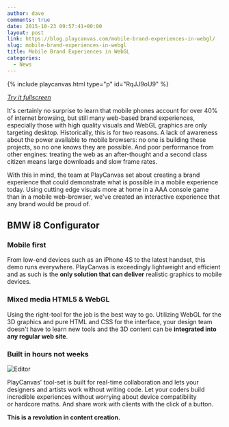 ```yaml
---
author: dave
comments: true
date: 2015-10-23 09:57:41+00:00
layout: post
link: https://blog.playcanvas.com/mobile-brand-experiences-in-webgl/
slug: mobile-brand-experiences-in-webgl
title: Mobile Brand Experiences in WebGL
categories:
  - News
---
```


{% include playcanvas.html type="p" id="RqJJ9oU9" %}

_[Try it fullscreen](http://car.playcanvas.com/)_

It's certainly no surprise to learn that mobile phones account for over 40% of internet browsing, but still many web-based brand experiences, especially those with high quality visuals and WebGL graphics are only targeting desktop. Historically, this is for two reasons. A lack of awareness about the power available to mobile browsers: no one is building these projects, so no one knows they are possible. And poor performance from other engines: treating the web as an after-thought and a second class citizen means large downloads and slow frame rates.

With this in mind, the team at PlayCanvas set about creating a brand experience that could demonstrate what is possible in a mobile experience today. Using cutting edge visuals more at home in a AAA console game than in a mobile web-browser, we've created an interactive experience that any brand would be proud of.

## BMW i8 Configurator

### Mobile first

From low-end devices such as an iPhone 4S to the latest handset, this demo runs everywhere. PlayCanvas is exceedingly lightweight and efficient and as such is the **only solution that can deliver** realistic graphics to mobile devices.

### Mixed media HTML5 & WebGL

Using the right-tool for the job is the best way to go. Utilizing WebGL for the 3D graphics and pure HTML and CSS for the interface, your design team doesn't have to learn new tools and the 3D content can be **integrated into any regular web site**.

### Built in hours not weeks

![Editor](/img/Editor-small.png)

PlayCanvas' tool-set is built for real-time collaboration and lets your designers and artists work without writing code. Let your coders build incredible experiences without worrying about device compatibility or hardcore maths. And share work with clients with the click of a button.

**This is a revolution in content creation.**
